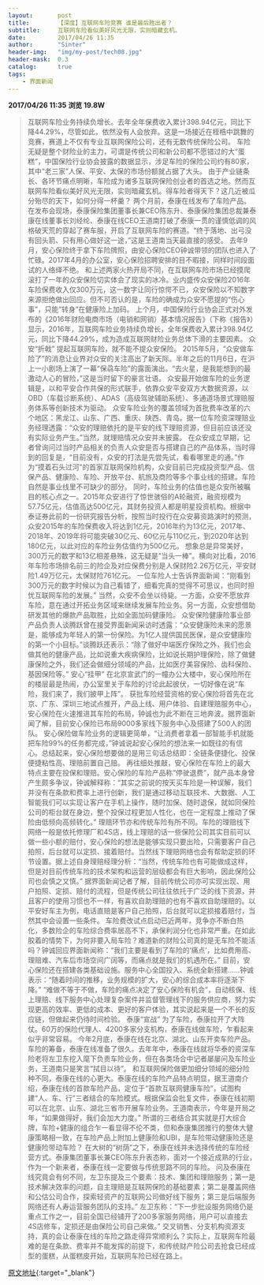 ```yaml
---
layout:       post
title:        【深度】互联网车险竞赛 谁是最后胜出者？
subtitle:     互联网车险看似美好风光无限，实则暗藏玄机。
date:         2017/04/26 11:35
author:       "Sinter"
header-img:   "img/my-post/tech08.jpg"
header-mask:  0.3
catalog:      true
tags:
    - 界面新闻
---
```


**2017/04/26 11:35**  **浏览 19.8W**

> 互联网车险业务持续负增长。去年全年保费收入累计398.94亿元，同比下降44.29%，尽管如此，依然没有人会放弃。这是一场接近在桎梏中跳舞的竞赛，赛道上不仅有专业互联网保险公司，还有无数传统保险公司。
车险无疑是整个财险业的主力，可谓是传统公司和新公司都不愿错过的大“蛋糕”，中国保险行业协会披露的数据显示，涉足车险的保险公司约有80家，其中“老三家”人保、平安、太保的市场份额就占据了大头。
由于产业链条长、各环节痛点明晰，车险成为诸多互联网保险创业者的首选之地。然而互联网车险看似美好风光无限，实则暗藏玄机。得车险者得天下？这几近被瓜分殆尽的天下，如何分得一杯羹？
两个月前，泰康在线发布了车险产品。在发布会现场，泰康保险集团董事长兼CEO陈东升、泰康保险集团总裁兼泰康在线董事长刘经纶、泰康在线CEO王道南打破了泰康一贯的谨慎低调的风格破天荒的穿起了赛车服，开启了互联网车险的赛道。“终于落地、出弓没有回头箭、只有用心做好这一途，”这是王道南当天最直接的感受。
去年9月，安心保险终于拿下车险牌照，由安心保险CEO钟诚带领的团队也进入了忙碌。2017年4月的办公室，安心保险招聘安排的目不暇接，同样时间段面试的人络绎不绝。
和上述两家火热开局不同，在互联网车险市场已经摸爬滚打了一年的众安保险切实体会了现实的冰冷。业内盛传众安保险2016年车险保费收入仅300万元，这一数字让同行惊愕不已，众安保险以不知数字来源拒绝做出回应。但不可否认的是，车险的确成为众安不愿提的“伤心事”，只能“转身”在健康险上加码。
上个月，中国保险行业协会正式对外发布的《2016年财险电商市场（电销和网销）基本情况报告》（下称《报告》）显示，2016年，互联网车险业务持续负增长，全年保费收入累计398.94亿元，同比下降44.29%，成为造成互联网财险业务总体下滑的主要因素。
众安“折戟”
提起互联网车险，就不能不提众安保险。
2015年5月，“众安做车险了”的消息让业界对众安的关注高出了新天际。半年之后的11月6日，在沪上一小剧场上演了一幕“保骉车险”的露面演出。“去火星，是我能想到的最激动人心的冒险，”这是当时留下的豪言壮语。
众安最开始做车险的业务逻辑是，以和平安合作共保的形式联手，依靠众安平安双方大数据资源，以OBD（车载诊断系统）、ADAS（高级驾驶辅助系统）、多通道场景式理赔服务体系等创新技术为驱动。
众安车险业务的覆盖领域为首批费率改革的六个地区：黑龙江、山东、广西、重庆、陕西、青岛。据一位车险资深理赔业务经理透露：“众安的理赔依托的是平安的线下理赔资源，但目前应该还没有实际业务产生。”当然，就理赔情况众安并未披露。
在众安成立早期，记者曾询问过当时产品相关的负责人众安是否与搭建自己的产品体系，当时得到的回复是，“目前没有，众安的打法是先尝先试，看看哪里走的通。”作为“摸着石头过河”的首家互联网保险机构，众安目前已完成投资型产品、信保产品、健康险、车险、开放平台、航旅及商险等多个事业线的搭建。车险自然是事业线里不可缺少的部分。
同时，车险业务的估值也是众安所被瞩目的核心点之一。2015年众安进行了惊世骇俗的A轮融资，融资规模为57.75亿元，估值高达500亿元，其财务投资人都是明星投资机构。根据中泰证券此前的一份研究报告分析，按照当时投行在众安募资路演时的预测，众安2015年的车险保费收入将达到1亿元，2016年约为13亿元，2017年、2018年、2019年将可能突破30亿元、60亿元与110亿元，到2020年达到180亿元，以此对应的车险业务估值约为500亿元。
想象总是异常美好，300万元的数字和13亿相差悬殊，这无疑是“当头一棒”。横向对比看，2016年车险市场排名前三的险企及对应保费分别是人保财险2.26万亿元，平安财险1.49万亿元，太保财险761亿元。
一位车险人士告诉界面新闻：“刚看到300万元的数字时候以为自己看错了，细看完真的觉得不可思议，也同时担忧互联网车险的发展。”
当然，众安不会坐以待毙。一方面，众安不愿放弃车险，意在通过开拓业务区域来继续发展车险业务。另一方面，众安想借助研发其他的爆款产品取胜，比如全面加码健康险。
众安保险健康险事业部产品负责人谈腾跃曾在接受界面新闻采访时透露：“众安健康险未来的愿景是，能够成为年轻人的第一份保险。为1亿人提供国民医保，是众安健康险的第一个小目标。”谈腾跃还表示：“除了做好中端医疗保险之外，我们也会做其他的健康产品，比如说重大疾病保险，比如说长期护理保险，除了做健康保险之外，我们还会做细分领域的产品，比如医疗美容保险、齿科保险、基因保险等。”
安心“挂甲”
在北京宣武门的一幢办公大楼中，安心保险所在的楼层最是热闹，办公室里关于车险的讨论此起彼伏，一切好像在说“车险，我们来了，我们披甲上阵”。
获批车险经营资格的安心保险将首先在北京、广东、深圳三地试点推开，产品上线、用户体验、自建理赔服务中心，安心保险在火速推进其车险的布局，钟诚也为此不断在三地奔波。据界面新闻了解，目前安心保险已布局9000多家线下服务中心及搭建了500人的团队。
安心保险做车险业务的逻辑更简单，“让消费者拿着一部智能手机就能把车险99%的任务都完成，”钟诚说起安心保险的想法来一如既往的有信心。总结起来，安心保险想要做的是用三句话总结即：全链条便捷化、投保便捷粘性高、理赔前置自己赔。
再往细处推敲，安心保险在车险上的最大特点主要在投保和理赔。安心保险的车险产品称“停驶退费”，就产品本身曾产生颇多争议，钟诚解释称：“其实之前说的按天买车险是一种误解，我们并没有在条款和费率上进行创新，我们是通过移动互联技术、大数据、人工智能我们可以实现让客户在手机上操作，随时加保、随时退保，就如同保险公司的柜台就在身边，整个投保过程更加人性化，也在一定程度上推动了保险由低频向高频转化。”
理赔环节亦和传统车险有所不同。车险的理赔线下网络一般是依托修理厂和4S店，线上理赔的话一些保险公司其实目前可以做一些小额的赔付，安心保险的想法是能够实现只要出险，只需要客户自己拍照，后台就可以定损、接着赔付。当然线下理赔网络也会有帮助定损的环节设置。据上述自身理赔经理分析：“当然，传统车险也有可能做成这样，但是对目前传统车险的技术架构和运营的层级都会有巨大影响，因此保险公司也会慎之又慎。”
据界面新闻记者了解，目前传统公司亦可实现出现、用户拍照、定损、赔付的流程，但是传统公司往往依托于广泛的线下资源，并且客户的使用习惯也不一样，有喜欢自助理赔的也有不喜欢自助理赔的。以平安好车主为例，电话直赔是客户自己拍照，后台就可以定损接着赔付，当然其中会设置一些条件。
车险费改试点启动已近两年，竞争亦不断白热化，多数险企的车险综合费率居高不下，承保利润分化也非常严重。在如此胶着的情势下，为何非要入局车险？难道新的财险公司真的是无车险不能活吗？钟诚回应界面新闻称：“我们主要是看到了车险的‘痛点’，比如费用高、理赔难、汽车后市场空间广阔等，而痛点就是我们的机遇所在。”
目前，安心保险还在搭建各类基础设施。服务中心全国投入、系统全新搭建……钟诚表示：“随着时间的推移，业务规模的扩大，安心的综合成本率将逐渐下降。”
“难做不等于不做，车险的痛点决定了安心保险有机会”，自动核保、线上理赔、线下服务中心处理复杂案件并监督管理线下的服务供应商，努力实现更高的效率、更低的成本、更好的客户体验，其实说起来是一个不长的反应链，但做起来仍待时间检验。
泰康“宣战”
为了车险，泰康拉开了大阵仗。60万的保险代理人、4200多家分支机构，泰康在线做车险，乍看起来似乎非常容易。
今年2月底，泰康在线在北京、湖北、山东开卖车险产品。车险的筹备，泰康在线准备了很久。去年年中，泰康在线就将华泰的资深车险老将左卫东挖入麾下负责车险业务，但在各类场合中记者屡屡问及车险业务，王道南只是笑言“拭目以待”。
和互联网保险做更加细分领域的细分险种不同，泰康在线的心更大。泰康在线的车险产品特点明显，据王道南介绍，泰康在线的首款车险产品，定位于“首款互联网健康车险”，试图构建“人、车、行”三者结合的车险模式。根据保监会批复文件，泰康在线初期可以在北京、山东、湖北三省市开展车险业务。王道南表示，今年是开局之年，“如果做得好，我们会加大力度。”
所谓的三者结合其实就是打大综合牌，车险+健康的组合乍一看显得不伦不类，但和泰康集团推行的整体大健康策略相一致，在车险产品上附加上健康险和UBI，是车险带动健康险还是健康险带动车险？
在大树的“树荫”之下，泰康在线并未选择传统的车险经营方式。泰康集团董事长兼CEO陈东升表态称，面对一个接近成熟的行业，作为一个新来者，泰康在线一定要做与传统思路不同的车险。
问及泰康在线究竟会有何不同，左卫东提及三个要素：技术、集团和理赔服务；第一是技术解决效率的问题，自主理赔是互联网保险的基础要素；第二是覆盖网络和公估公司合作，探索轻资产的互联网公司做好线下服务；第三是后端服务网络还有人寿运营服务团队的支持。”
左卫东称：“下一步批设服务网络仍是重点工作之一，目前全国已经铺开了200多家服务网络，用户可以直接去4S店修车，定损还是由保险公司自己来做。”
交叉销售、分支机构资源支持，真的会让泰康在线的车险之路走得异常顺利么？实际上，互联网车险最难的是在条款、费率并不能发挥的前提下，和传统财产险公司去抢食已经成型的蛋糕，从蛋糕皮开始，互联网车险已经在路上。


[原文地址](http://www.jiemian.com/article/1277541.html){:target="_blank"}


